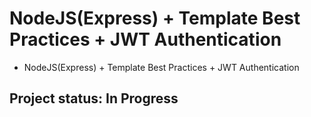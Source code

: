 # NodeJS(Express) + Template Best Practices + JWT Authentication
- NodeJS(Express) + Template Best Practices + JWT Authentication
  
## Project status: In Progress
